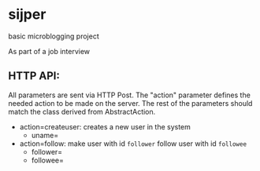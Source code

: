 sijper
======

basic microblogging project

As part of a job interview


HTTP API:
-----------

All parameters are sent via HTTP Post. The "action" parameter defines the needed action to be made on the server. The rest of the parameters should match the class derived from AbstractAction.

* action=createuser: creates a new user in the system
	+ uname=<New User Name>
* action=follow: make user with id `follower` follow user with id `followee`
	+ follower=<User ID>
	+ followee=<Targeted User ID>
